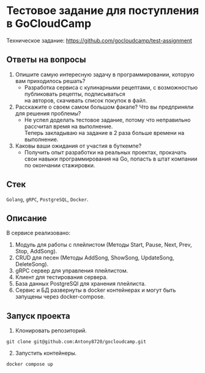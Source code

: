# Тестовое задание для поступления в GoCloudCamp
Техническое задание: https://github.com/gocloudcamp/test-assignment  

## Ответы на вопросы   

1. Опишите самую интересную задачу в программировании, которую вам приходилось решать?  
    - Разработка сервиса с кулинарными рецептами, с возможностью публиковать рецепты, подписываться  
    на авторов, скачивать список покупок в файл.
2. Расскажите о своем самом большом факапе? Что вы предприняли для решения проблемы?  
    - Не успел доделать тестовое задание, потому что неправильно рассчитал время на выполнение.  
    Теперь закладываю на задание в 2 раза больше времени на выполнение.
3. Каковы ваши ожидания от участия в буткемпе?  
    - Получить опыт разработки на реальных проектах, прокачать свои навыки программирования на Go, попасть в штат компании по окончании стажировки.  

## Стек
`Golang`, `gRPC`, `PostgreSQL`, `Docker`.

## Описание  
В сервисе реализовано:
1. Модуль для работы с плейлистом (Методы Start, Pause, Next, Prev, Stop, AddSong).
2. CRUD для песен (Методы AddSong, ShowSong, UpdateSong, DeleteSong).
3. gRPC сервер для управления плейлистом.
4. Клиент для тестирования сервера.
5. База данных PostgreSQl для хранения плейлиста.
6. Сервис и БД развернуты в docker контейнерах и могут быть запущены через docker-compose.

## Запуск проекта

1. Клонировать репозиторий.

```
git clone git@github.com:Antony8720/gocloudcamp.git
```

2. Запустить контейнеры.
```
docker compose up
```